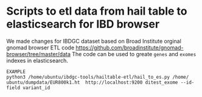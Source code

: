 # Scripts to etl data from hail table to elasticsearch for IBD browser

We made changes for IBDGC dataset based on Broad Institute orginal gnomad browser ETL code https://github.com/broadinstitute/gnomad-browser/tree/master/data
The code can be used to greate `genes` and `exomes` indexes in elasticsearch.

```
EXAMPLE
python3 /home/ubuntu/ibdgc-tools/hailtable-etl/hail_to_es.py /home/
ubuntu/dumpdata/EUR800k1.ht  http://localhost:9200 ditest_exome --id-field variant_id
```
